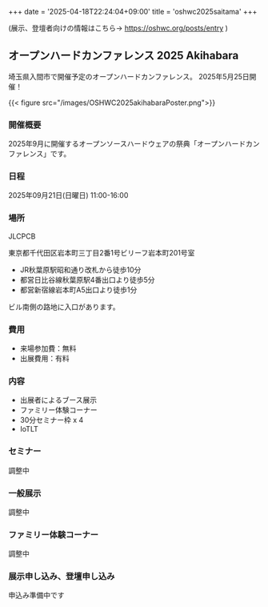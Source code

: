 +++
date = '2025-04-18T22:24:04+09:00'
title = 'oshwc2025saitama'
+++

(展示、登壇者向けの情報はこちら→ https://oshwc.org/posts/entry )

## オープンハードカンファレンス 2025 Akihabara

埼玉県入間市で開催予定のオープンハードカンファレンス。 2025年5月25日開催！

{{< figure src="/images/OSHWC2025akihabaraPoster.png">}}



### 開催概要
2025年9月に開催するオープンソースハードウェアの祭典「オープンハードカンファレンス」です。

### 日程
2025年09月21日(日曜日) 11:00-16:00

### 場所
JLCPCB

東京都千代田区岩本町三丁目2番1号ビリーフ岩本町201号室

- JR秋葉原駅昭和通り改札から徒歩10分
- 都営日比谷線秋葉原駅4番出口より徒歩5分
- 都営新宿線岩本町A5出口より徒歩1分

ビル南側の路地に入口があります。

### 費用

- 来場参加費：無料
- 出展費用：有料

### 内容

- 出展者によるブース展示
- ファミリー体験コーナー
- 30分セミナー枠 x 4
- IoTLT


### セミナー

調整中

### 一般展示

調整中

### ファミリー体験コーナー 

調整中

### 展示申し込み、登壇申し込み

申込み準備中です



